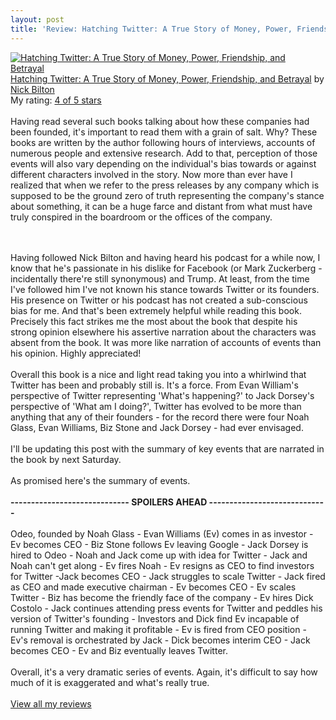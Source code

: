 ```yaml
---
layout: post
title: 'Review: Hatching Twitter: A True Story of Money, Power, Friendship, and Betrayal - Nick Bilton'
---
```


<a href="https://www.goodreads.com/book/show/18656827-hatching-twitter" style="float: left; padding-right: 20px"><img border="0" alt="Hatching Twitter: A True Story of Money, Power, Friendship, and Betrayal" src="https://i.gr-assets.com/images/S/compressed.photo.goodreads.com/books/1381332539l/18656827._SX98_.jpg" /></a>
<a href="https://www.goodreads.com/book/show/18656827-hatching-twitter">Hatching Twitter: A True Story of Money, Power, Friendship, and Betrayal</a> by <a href="https://www.goodreads.com/author/show/3164188.Nick_Bilton">Nick Bilton</a><br/>
My rating: <a href="https://www.goodreads.com/review/show/2338889443">4 of 5 stars</a><br /><br />
Having read several such books talking about how these companies had been founded, it's important to read them with a grain of salt. Why? These books are written by the author following hours of interviews, accounts of numerous people and extensive research. Add to that, perception of those events will also vary depending on the individual's bias towards or against different characters involved in the story. Now more than ever have I realized that when we refer to the press releases by any company which is supposed to be the ground zero of truth representing the company's stance about something, it can be a huge farce and distant from what must have truly conspired in the boardroom or the offices of the company. 

<br /><br />Having followed Nick Bilton and having heard his podcast for a while now, I know that he's passionate in his dislike for Facebook (or Mark Zuckerberg - incidentally there're still synonymous) and Trump. At least, from the time I've followed him I've not known his stance towards Twitter or its founders. His presence on Twitter or his podcast has not created a sub-conscious bias for me. And that's been extremely helpful while reading this book. Precisely this fact strikes me the most about the book that despite his strong opinion elsewhere his assertive narration about the characters was absent from the book. It was more like narration of accounts of events than his opinion. Highly appreciated! <br /><br />Overall this book is a nice and light read taking you into a whirlwind that Twitter has been and probably still is. It's a force. From Evan William's perspective of Twitter representing 'What's happening?' to Jack Dorsey's perspective of 'What am I doing?', Twitter has evolved to be more than anything that any of their founders - for the record there were four Noah Glass, Evan Williams, Biz Stone and Jack Dorsey - had ever envisaged. <br /><br />I'll be updating this post with the summary of key events that are narrated in the book by next Saturday. <br /><br />As promised here's the summary of events. <br /><br />
**----------------------------- SPOILERS AHEAD -----------------------------**
<br /><br />Odeo, founded by Noah Glass - Evan Williams (Ev) comes in as investor - Ev becomes CEO - Biz Stone follows Ev leaving Google - Jack Dorsey is hired to Odeo - Noah and Jack come up with idea for Twitter - Jack and Noah can't get along - Ev fires Noah - Ev resigns as CEO to find investors for Twitter -Jack becomes CEO - Jack struggles to scale Twitter - Jack fired as CEO and made executive chairman - Ev becomes CEO - Ev scales Twitter - Biz has become the friendly face of the company - Ev hires Dick Costolo - Jack continues attending press events for Twitter and peddles his version of Twitter's founding - Investors and Dick find Ev incapable of running Twitter and making it profitable - Ev is fired from CEO position - Ev's removal is orchestrated by Jack - Dick becomes interim CEO - Jack becomes CEO - Ev and Biz eventually leaves Twitter. <br /><br />Overall, it's a very dramatic series of events. Again, it's difficult to say how much of it is exaggerated and what's really true. 
<br/><br/>
<a href="https://www.goodreads.com/review/list/10354359-sheekha">View all my reviews</a>
